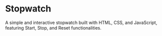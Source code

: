 # Stopwatch
A simple and interactive stopwatch built with HTML, CSS, and JavaScript, featuring Start, Stop, and Reset functionalities.
